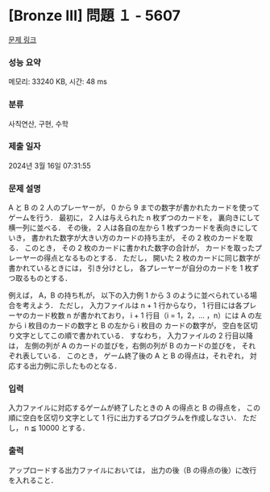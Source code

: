 # [Bronze III] 問題 １ - 5607 

[문제 링크](https://www.acmicpc.net/problem/5607) 

### 성능 요약

메모리: 33240 KB, 시간: 48 ms

### 분류

사칙연산, 구현, 수학

### 제출 일자

2024년 3월 16일 07:31:55

### 문제 설명

<p>A と B の 2 人のプレーヤーが， 0 から 9 までの数字が書かれたカードを使ってゲームを行う． 最初に， 2 人は与えられた n 枚ずつのカードを， 裏向きにして横一列に並べる． その後， 2 人は各自の左から 1 枚ずつカードを表向きにしていき， 書かれた数字が大きい方のカードの持ち主が， その 2 枚のカードを取る． このとき， その 2 枚のカードに書かれた数字の合計が， カードを取ったプレーヤーの得点となるものとする． ただし， 開いた 2 枚のカードに同じ数字が書かれているときには， 引き分けとし， 各プレーヤーが自分のカードを 1 枚ずつ取るものとする．</p>

<p>例えば， A，B の持ち札が， 以下の入力例 1 から 3 のように並べられている場合を考えよう． ただし， 入力ファイルは n + 1 行からなり， 1 行目には各プレーヤのカード枚数 n が書かれており， i + 1 行目（i = 1，2，... ，n）には A の左から i 枚目のカードの数字と B の左から i 枚目の カードの数字が， 空白を区切り文字としてこの順で書かれている． すなわち， 入力ファイルの 2 行目以降は， 左側の列が A のカードの並びを，右側の列が B のカードの並びを， それぞれ表している． このとき， ゲーム終了後の A と B の得点は，それぞれ， 対応する出力例に示したものとなる．</p>

### 입력 

 <p>入力ファイルに対応するゲームが終了したときの A の得点と B の得点を， この順に空白を区切り文字として 1 行に出力するプログラムを作成しなさい． ただし， n ≦ 10000 とする．</p>

### 출력 

 <p>アップロードする出力ファイルにおいては， 出力の後（B の得点の後）に改行を入れること．</p>

